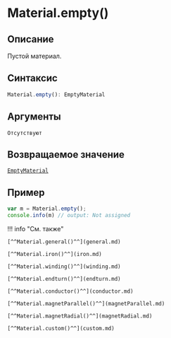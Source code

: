 # Material.empty()

## Описание
Пустой материал.

## Синтаксис
```javascript
Material.empty(): EmptyMaterial
``` 

## Аргументы
    Отсутствуют

## Возвращаемое значение
[`EmptyMaterial`](./../../../types/materials/EmptyMaterial/index.md)

## Пример
``` javascript linenums="1"
var m = Material.empty();
console.info(m) // output: Not assigned
``` 

!!! info "См. также"

    [^^Material.general()^^](general.md)

    [^^Material.iron()^^](iron.md)

    [^^Material.winding()^^](winding.md)

    [^^Material.endturn()^^](endturn.md)

    [^^Material.conductor()^^](conductor.md)

    [^^Material.magnetParallel()^^](magnetParallel.md)

    [^^Material.magnetRadial()^^](magnetRadial.md)
    
    [^^Material.custom()^^](custom.md)
